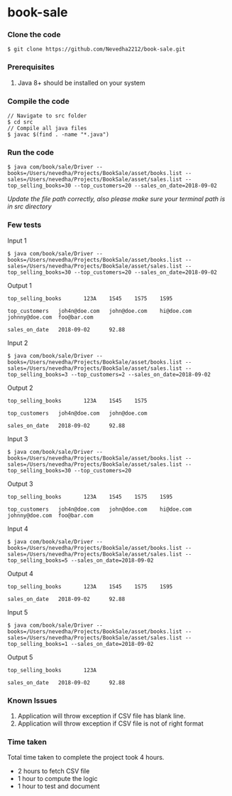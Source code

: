 # book-sale

### Clone the code

```shell
$ git clone https://github.com/Nevedha2212/book-sale.git
```

### Prerequisites
1. Java 8+ should be installed on your system

### Compile the code
```shell
// Navigate to src folder
$ cd src
// Compile all java files
$ javac $(find . -name "*.java")
```

### Run the code
```shell
$ java com/book/sale/Driver --books=/Users/nevedha/Projects/BookSale/asset/books.list --sales=/Users/nevedha/Projects/BookSale/asset/sales.list --top_selling_books=30 --top_customers=20 --sales_on_date=2018-09-02
```
*Update the file path correctly, also please make sure your terminal path is in src directory*

### Few tests
Input 1
```shell
$ java com/book/sale/Driver --books=/Users/nevedha/Projects/BookSale/asset/books.list --sales=/Users/nevedha/Projects/BookSale/asset/sales.list --top_selling_books=30 --top_customers=20 --sales_on_date=2018-09-02
```
Output 1
```
top_selling_books       123A    1S45    1S75    1S95

top_customers   joh4n@doe.com   john@doe.com    hi@doe.com      johnny@doe.com  foo@bar.com

sales_on_date   2018-09-02      92.88
```

Input 2
```shell
$ java com/book/sale/Driver --books=/Users/nevedha/Projects/BookSale/asset/books.list --sales=/Users/nevedha/Projects/BookSale/asset/sales.list --top_selling_books=3 --top_customers=2 --sales_on_date=2018-09-02
```
Output 2
```
top_selling_books       123A    1S45    1S75

top_customers   joh4n@doe.com   john@doe.com

sales_on_date   2018-09-02      92.88
```

Input 3
```shell
$ java com/book/sale/Driver --books=/Users/nevedha/Projects/BookSale/asset/books.list --sales=/Users/nevedha/Projects/BookSale/asset/sales.list --top_selling_books=30 --top_customers=20
```
Output 3
```
top_selling_books       123A    1S45    1S75    1S95

top_customers   joh4n@doe.com   john@doe.com    hi@doe.com      johnny@doe.com  foo@bar.com
```

Input 4
```shell
$ java com/book/sale/Driver --books=/Users/nevedha/Projects/BookSale/asset/books.list --sales=/Users/nevedha/Projects/BookSale/asset/sales.list --top_selling_books=5 --sales_on_date=2018-09-02
```
Output 4
```
top_selling_books       123A    1S45    1S75    1S95

sales_on_date   2018-09-02      92.88
```

Input 5
```shell
$ java com/book/sale/Driver --books=/Users/nevedha/Projects/BookSale/asset/books.list --sales=/Users/nevedha/Projects/BookSale/asset/sales.list --top_selling_books=1 --sales_on_date=2018-09-02
```
Output 5
```
top_selling_books       123A

sales_on_date   2018-09-02      92.88
```


### Known Issues
1. Application will throw exception if CSV file has blank line.
2. Application will throw exception if CSV file is not of right format

### Time taken
Total time taken to complete the project took 4 hours.
 - 2 hours to fetch CSV file
 - 1 hour to compute the logic
 - 1 hour to test and document
